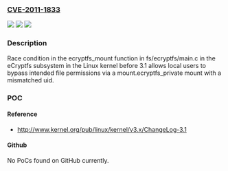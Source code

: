 ### [CVE-2011-1833](https://cve.mitre.org/cgi-bin/cvename.cgi?name=CVE-2011-1833)
![](https://img.shields.io/static/v1?label=Product&message=n%2Fa&color=blue)
![](https://img.shields.io/static/v1?label=Version&message=n%2Fa&color=blue)
![](https://img.shields.io/static/v1?label=Vulnerability&message=n%2Fa&color=brighgreen)

### Description

Race condition in the ecryptfs_mount function in fs/ecryptfs/main.c in the eCryptfs subsystem in the Linux kernel before 3.1 allows local users to bypass intended file permissions via a mount.ecryptfs_private mount with a mismatched uid.

### POC

#### Reference
- http://www.kernel.org/pub/linux/kernel/v3.x/ChangeLog-3.1

#### Github
No PoCs found on GitHub currently.

